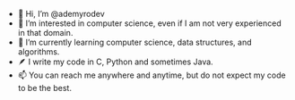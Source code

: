 - 👋 Hi, I’m @ademyrodev
- 👀 I’m interested in computer science, even if I am not very experienced in that domain.
- 🌱 I’m currently learning computer science, data structures, and algorithms.
- 🪶 I write my code in C, Python and sometimes Java.
- 📫 You can reach me anywhere and anytime, but do not expect my code to be the best.
